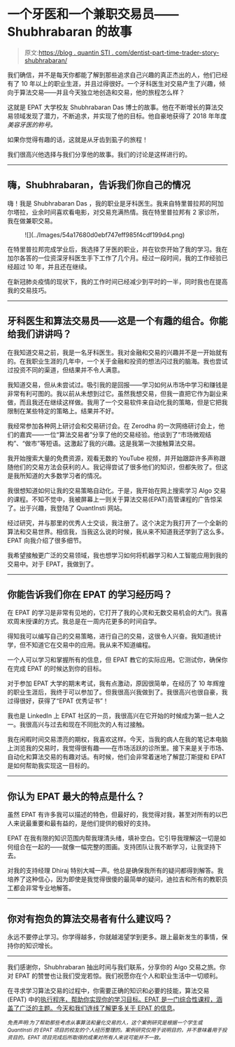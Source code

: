 # 一个牙医和一个兼职交易员——Shubhrabaran 的故事

> 原文:[https://blog . quantin STI . com/dentist-part-time-trader-story-shubhrabaran/](https://blog.quantinsti.com/dentist-part-time-trader-story-shubhrabaran/)

我们确信，并不是每天你都能了解到那些追求自己兴趣的真正杰出的人，他们已经有了 10 年以上的职业生涯，并且过得很好。一个牙科医生对交易产生了兴趣，倾向于算法交易——并且今天独立地创造和交易，他的旅程怎么样？

这就是 EPAT 大学校友 Shubhrabaran Das 博士的故事。他在不断增长的算法交易领域发现了潜力，不断追求，并实现了他的目标。他自豪地获得了 2018 年年度*美容牙医的称号。*

如果你觉得有趣的话，这就是从牙齿到虱子的旅程！

我们很高兴他选择与我们分享他的故事。我们的讨论是这样进行的。

* * *

## **嗨，Shubhrabaran，告诉我们你自己的情况**

嗨！我是 Shubhrabaran Das ，我的职业是牙科医生。我来自特里普拉邦的阿加尔塔拉，业余时间喜欢看电影，对交易充满热情。我在特里普拉邦有 2 家诊所，我在做兼职交易。

<figure class="kg-card kg-image-card">![](../Images/54a17680d0ebf747eff985f4cdf199d4.png)</figure>

在特里普拉邦完成学业后，我选择了牙医的职业，并在钦奈开始了我的学习。我在加尔各答的一位资深牙科医生手下工作了几个月。经过一段时间，我的工作经验已经超过 10 年，并且还在继续。

在新冠肺炎疫情的现状下，我的工作时间已经减少到平时的一半，同时我也在提高我的交易技巧。

* * *

## 牙科医生和算法交易员——这是一个有趣的组合。你能给我们讲讲吗？

在我知道交易之前，我是一名牙科医生。我对金融和交易的兴趣并不是一开始就有的。在我职业生涯的几年中，一个关于金融和投资的想法闪过我的脑海。我也尝试过投资不同的渠道，但结果并不令人满意。

我知道交易，但从未尝试过。吸引我的是回报——学习如何从市场中学习和赚钱是非常有利可图的。我以前从未想到过它。虽然我想交易，但我一直把它作为副业来做，而且我还在继续这样做。我用了一个交易软件来自动化我的策略，但是它把我限制在某些特定的策略上。结果并不好。

我经常参加各种网上研讨会和交易研讨会。在 Zerodha 的一次网络研讨会上，他们的嘉宾——一位“算法交易者”分享了他的交易经验。他谈到了“市场微观结构”、“做市”等短语。这激起了我的兴趣。这是我第一次接触算法交易。

我开始搜索大量的免费资源，观看无数的 YouTube 视频，并开始跟踪许多声称跟随他们的交易方法会获利的人。我记得尝试了很多他们的知识，但都失败了。但这是我所知道的大多数学习者的情况。

我很想知道如何让我的交易策略自动化。于是，我开始在网上搜索学习 Algo 交易的课程。不知不觉中，我被屏幕上一则关于算法交易(EPAT)高管课程的广告惊呆了。出于兴趣，我登陆了 QuantInsti 网站。

经过研究，并与那里的优秀人士交谈，我注册了。这个决定为我打开了一个全新的算法和交易世界。相信我，当我这么说的时候，我从来不知道我还学到了这么多。EPAT 向我介绍了很多细节。

我希望接触更广泛的交易领域，我也想学习如何将机器学习和人工智能应用到我的交易中。对于 EPAT，我做到了。

* * *

## 你能告诉我们你在 EPAT 的学习经历吗？

在 EPAT 的学习是非常有见地的，它打开了我的心灵和无数交易机会的大门。我喜欢周末授课的方式。我总是在一周内花更多的时间自学。

得知我可以编写自己的交易策略，进行自己的交易，这很令人兴奋。我知道统计学，但不知道它在交易中的应用。我从来不知道编程。

一个人可以学习和掌握所有的信息，但 EPAT 教它的实际应用。它测试你，确保你在完成 EPAT 的时候达到你的目标。

对于参加 EPAT 大学的期末考试，我有点激动，原因很简单，在经历了 10 年辉煌的职业生涯后，我终于可以参加了。但我很高兴我做到了。我很高兴也很自豪，我过得很好，获得了“EPAT 优秀证书”！

我也是 LinkedIn 上 EPAT 社区的一员，我很高兴在它开始的时候成为第一批人之一。我很高兴与过去和现在不同批次的人有过接触。

我在闲暇时间交易漂亮的期权，我喜欢这样。今天，当我的病人在我的笔记本电脑上浏览我的交易时，我觉得很有趣——在市场活跃的诊所里。接下来是关于市场、自动化和算法交易的有趣对话。有时候，他们会非常着迷地了解昆汀斯提和 EPAT 是如何帮助我实现这一目标的。

* * *

## 你认为 EPAT 最大的特点是什么？

虽然 EPAT 有许多我可以描述的特色，但最好的，我觉得对我，甚至对所有的以巴人来说最重要和最有益的，是他们提供的极好的支持。

EPAT 在我有限的知识范围内帮我理清头绪，填补空白。它引导我理解这一切是如何组合在一起的——就像一幅完整的图画。支持团队让我不断学习，让我坚持下去。

对我的支持经理 Dhiraj 特别大喊一声。他总是确保我所有的疑问都得到解答。我培养了这种信心，因为即使是我觉得很傻的最简单的疑问，迪拉吉和所有的教职员工都会非常专业地解答。

* * *

## 你对有抱负的算法交易者有什么建议吗？

永远不要停止学习。你学得越多，你就越渴望学到更多。跟上最新发生的事情，保持你的知识增长。

* * *

我们感谢你，Shubhrabaran 抽出时间与我们联系，分享你的 Algo 交易之旅。你对 EPAT 的赞誉也让我们受宠若惊。我们祝愿你在个人和职业生活中一切顺利。

在寻求学习算法交易的过程中，你需要正确的知识和必要的技能，算法交易(EPAT) 中的[执行程序，帮助你实现你的学习目标。EPAT 是一门综合性课程，涵盖了广泛的主题。今天和我们连线](https://www.quantinsti.com/epat)[了解更多关于 EPAT 的信息](https://www.quantinsti.com/epat)。

*<small>免责声明:为了帮助那些考虑从事算法和量化交易的人，这个案例研究是根据一个学生或 QuantInsti 的 EPAT 项目的校友的个人经历整理的。案例研究仅用于说明目的，并不意味着用于投资目的。EPAT 项目完成后所取得的成果对所有人来说可能并不一致。</small>*